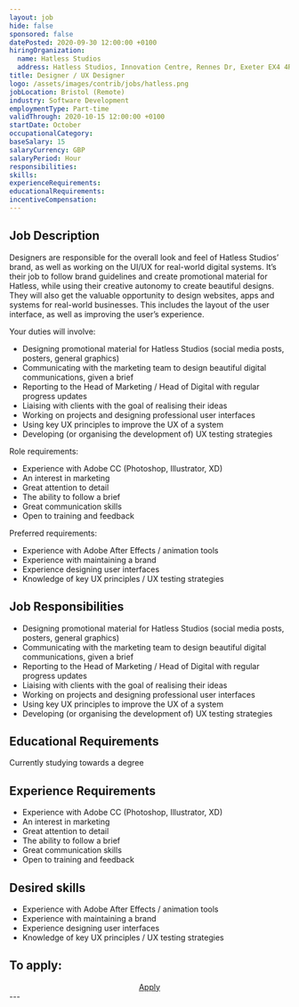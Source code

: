 ```yaml
---
layout: job
hide: false
sponsored: false
datePosted: 2020-09-30 12:00:00 +0100
hiringOrganization:
  name: Hatless Studios
  address: Hatless Studios, Innovation Centre, Rennes Dr, Exeter EX4 4RN
title: Designer / UX Designer
logo: /assets/images/contrib/jobs/hatless.png
jobLocation: Bristol (Remote)
industry: Software Development
employmentType: Part-time
validThrough: 2020-10-15 12:00:00 +0100
startDate: October
occupationalCategory:
baseSalary: 15
salaryCurrency: GBP
salaryPeriod: Hour
responsibilities:
skills:
experienceRequirements:
educationalRequirements:
incentiveCompensation:
---
```


## Job Description

Designers are responsible for the overall look and feel of Hatless Studios’ brand, as well as working on the UI/UX for real-world digital systems. It’s their job to follow brand guidelines and create promotional material for Hatless, while using their creative autonomy to create beautiful designs. They will also get the valuable opportunity to design websites, apps and systems for real-world businesses. This includes the layout of the user interface, as well as improving the user’s experience.

Your duties will involve:

- Designing promotional material for Hatless Studios (social media posts, posters, general graphics)
- Communicating with the marketing team to design beautiful digital communications, given a brief
- Reporting to the Head of Marketing / Head of Digital with regular progress updates
- Liaising with clients with the goal of realising their ideas
- Working on projects and designing professional user interfaces
- Using key UX principles to improve the UX of a system
- Developing (or organising the development of) UX testing strategies

Role requirements:

- Experience with Adobe CC (Photoshop, Illustrator, XD)
- An interest in marketing
- Great attention to detail
- The ability to follow a brief
- Great communication skills
- Open to training and feedback

Preferred requirements:

- Experience with Adobe After Effects / animation tools
- Experience with maintaining a brand
- Experience designing user interfaces
- Knowledge of key UX principles / UX testing strategies

## Job Responsibilities

- Designing promotional material for Hatless Studios (social media posts, posters, general graphics)
- Communicating with the marketing team to design beautiful digital communications, given a brief
- Reporting to the Head of Marketing / Head of Digital with regular progress updates
- Liaising with clients with the goal of realising their ideas
- Working on projects and designing professional user interfaces
- Using key UX principles to improve the UX of a system
- Developing (or organising the development of) UX testing strategies

## Educational Requirements

Currently studying towards a degree

## Experience Requirements

- Experience with Adobe CC (Photoshop, Illustrator, XD)
- An interest in marketing
- Great attention to detail
- The ability to follow a brief
- Great communication skills
- Open to training and feedback

## Desired skills

- Experience with Adobe After Effects / animation tools
- Experience with maintaining a brand
- Experience designing user interfaces
- Knowledge of key UX principles / UX testing strategies

## To apply:

<div class="to-apply" style="text-align: center">
  <a class="btn btn--dark" style="margin: 20px" href="https://forms.gle/uTFEVd5ZALVHawt46">
    Apply
  </a>
</div>
---
